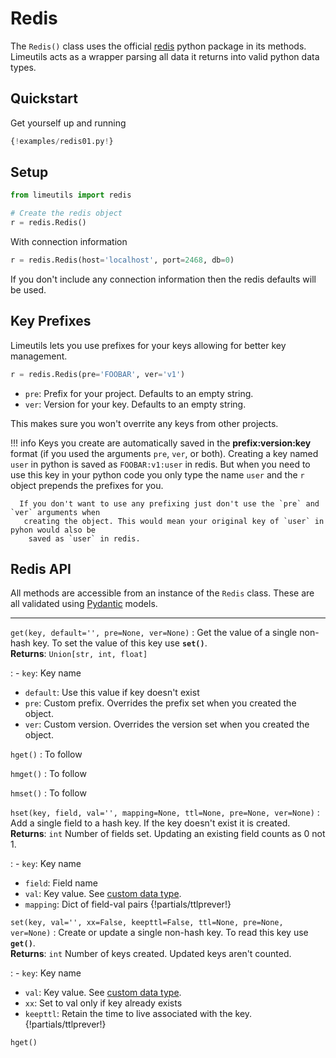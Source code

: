 Redis
=====

The `Redis()` class uses the official [redis](https://pypi.org/project/redis/) python package in
 its methods. Limeutils acts as
 a wrapper parsing all data it returns into valid python data types.

Quickstart
----------
Get yourself up and running

```python hl_lines="1-2"
{!examples/redis01.py!}

```

Setup
-----

```python
from limeutils import redis

# Create the redis object
r = redis.Redis()
```

With connection information

```python
r = redis.Redis(host='localhost', port=2468, db=0)
```

If you don't include any connection information then the redis defaults will be used.

Key Prefixes
-------------
Limeutils lets you use prefixes for your keys allowing for better key
 management.
 
```python hl_lines="1"
r = redis.Redis(pre='FOOBAR', ver='v1')
```
- `pre`: Prefix for your project. Defaults to an empty string.
- `ver`: Version for your key. Defaults to an empty string.

This makes sure you won't overrite any keys from other projects.

!!! info
    Keys you create are automatically saved in the **prefix:version:key** format (if
     you used the arguments `pre`, `ver`, or both).
    Creating a key named `user` in python is saved as `FOOBAR:v1:user` in redis. But when you need
     to use this key in your python code you only type the name `user` and the `r` object
      prepends the
      prefixes for you.
      
      If you don't want to use any prefixing just don't use the `pre` and `ver` arguments when
       creating the object. This would mean your original key of `user` in pyhon would also be
        saved as `user` in redis. 

<a id="api"></a>

Redis API
----------
All methods are accessible from an instance of the `Redis` class. These are all validated using
 [Pydantic](https://pydantic-docs.helpmanual.io/) models.
 
_______________________________________________________________________
`get(key, default='', pre=None, ver=None)`
: Get the value of a single non-hash key. To set the value of this key use **`set()`**. <br>
**Returns**: `Union[str, int, float]`

: - `key`: Key name
- `default`: Use this value if key doesn't exist
- `pre`: Custom prefix. Overrides the prefix set when you created the object.
- `ver`: Custom version. Overrides the version set when you created the object.

`hget()`
: To follow

`hmget()`
: To follow

`hmset()`
: To follow

`hset(key, field, val='', mapping=None, ttl=None, pre=None, ver=None)`
: Add a single field to a hash key. If the key doesn't exist it is created. <br>
**Returns**: `int` Number of fields set. Updating an existing field counts as 0 not 1.
 
: - `key`: Key name
- `field`: Field name
- `val`: Key value. See [custom data type](#custom-data-types).
- `mapping`: Dict of field-val pairs
{!partials/ttlprever!}

`set(key, val='', xx=False, keepttl=False, ttl=None, pre=None, ver=None)`
: Create or update a single non-hash key. To read this key use **`get()`**. <br>
**Returns**: `int` Number of keys created. Updated keys aren't counted.

: - `key`: Key name
- `val`: Key value. See [custom data type](#custom-data-types).
- `xx`: Set to val only if key already exists
- `keepttl`: Retain the time to live associated with the key.
{!partials/ttlprever!}


`hget()`
